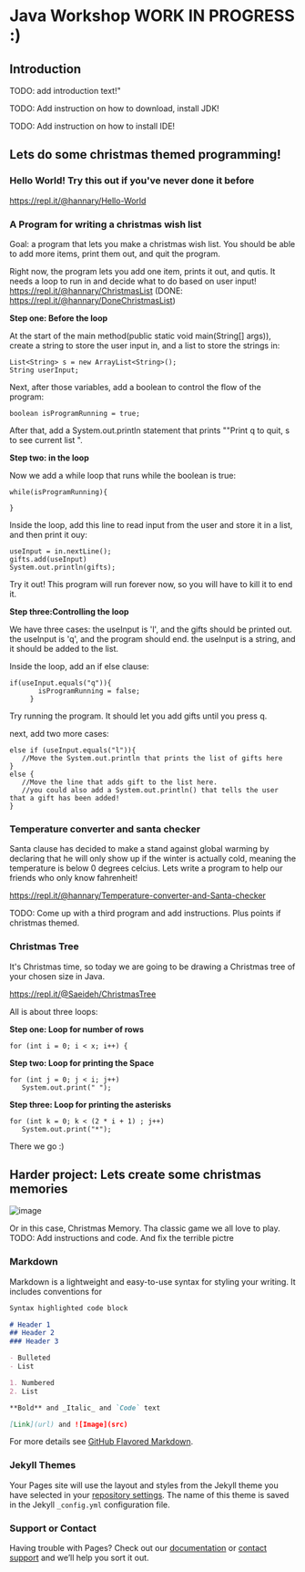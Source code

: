 # Java Workshop WORK IN PROGRESS :)

## Introduction

TODO: add introduction text!"

TODO: Add instruction on how to download, install JDK!

TODO: Add instruction on how to install IDE!

## Lets do some christmas themed programming!

### Hello World! Try this out if you've never done it before

https://repl.it/@hannary/Hello-World


### A Program for writing a christmas wish list

Goal: a program that lets you make a christmas wish list.
You should be able to add more items, print them out, and quit the program.

Right now, the program lets you add one item, prints it out, and qutis. It needs a loop to run in and decide what to do based on user input!
https://repl.it/@hannary/ChristmasList (DONE: https://repl.it/@hannary/DoneChristmasList)

**Step one: Before the loop**

At the start of the main method(public static void main(String[] args)), create a string to store the user input in, and a list to store the strings in:

``` 
List<String> s = new ArrayList<String>();
String userInput;
 ```

Next, after those variables, add a boolean to control the flow of the program:

``` boolean isProgramRunning = true; ```

After that, add a System.out.println statement that prints ""Print q to quit, s to see current list ".

**Step two: in the loop**

Now we add a while loop that runs while the boolean is true:

``` 
while(isProgramRunning){

} 
```

Inside the loop, add this line to read input from the user and store it in a list, and then print it ouy:

```
useInput = in.nextLine();
gifts.add(useInput)
System.out.println(gifts);
```

Try it out! This program will run forever now, so you will have to kill it to end it.

**Step three:Controlling the loop**

We have three cases: the useInput is 'l', and the gifts should be printed out.
                     the useInput is 'q', and the program should end.
                     the useInput is a string, and it should be added to the list.
                     
 Inside the loop, add an if else clause:
 ```
 if(useInput.equals("q")){
        isProgramRunning = false;
      }
 ```
 
 Try running the program. It should let you add gifts until you press q.
 
 next, add two more cases:
 
 ```
 else if (useInput.equals("l")){
    //Move the System.out.println that prints the list of gifts here
 }
 else {
    //Move the line that adds gift to the list here.
    //you could also add a System.out.println() that tells the user that a gift has been added!
 }
 ```
 




 
 
 
 


### Temperature converter and santa checker
Santa clause has decided to make a stand against global warming by declaring that he will only show up if the winter is actually cold, meaning the temperature is below 0 degrees celcius. Lets write a program to help our friends who only know fahrenheit!

https://repl.it/@hannary/Temperature-converter-and-Santa-checker

TODO: Come up with a third program and add instructions. Plus points if christmas themed.

### Christmas Tree
It's Christmas time, so today we are going to be drawing a Christmas tree of your chosen size in Java.

https://repl.it/@Saeideh/ChristmasTree

All is about three loops:

**Step one: Loop for number of rows**
 ```
 for (int i = 0; i < x; i++) {
 ```
 
 **Step two: Loop for printing the Space**
 ```
 for (int j = 0; j < i; j++)
    System.out.print(" ");
 ```
 
 **Step three: Loop for printing the asterisks**
 ```
 for (int k = 0; k < (2 * i + 1) ; j++)
    System.out.print("*");
 ```
There we go :)
## Harder project: Lets create some christmas memories

![image](tempsnip.png)

Or in this case, Christmas Memory. Tha classic game we all love to play.
TODO: Add instructions and code. And fix the terrible pictre

### Markdown

Markdown is a lightweight and easy-to-use syntax for styling your writing. It includes conventions for

```markdown
Syntax highlighted code block

# Header 1
## Header 2
### Header 3

- Bulleted
- List

1. Numbered
2. List

**Bold** and _Italic_ and `Code` text

[Link](url) and ![Image](src)
```

For more details see [GitHub Flavored Markdown](https://guides.github.com/features/mastering-markdown/).

### Jekyll Themes

Your Pages site will use the layout and styles from the Jekyll theme you have selected in your [repository settings](https://github.com/hanna-ry/java_workshop/settings). The name of this theme is saved in the Jekyll `_config.yml` configuration file.

### Support or Contact

Having trouble with Pages? Check out our [documentation](https://help.github.com/categories/github-pages-basics/) or [contact support](https://github.com/contact) and we’ll help you sort it out.
